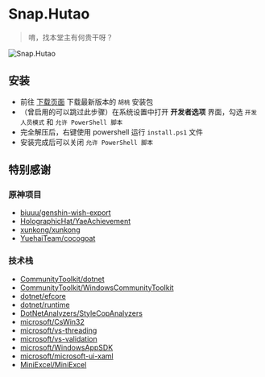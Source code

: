 # Snap.Hutao
> 唷，找本堂主有何贵干呀？

![Snap.Hutao](https://repobeats.axiom.co/api/embed/f029553fbe0c60689b1710476ec8512452163fc9.svg)

## 安装

* 前往 [下载页面](https://go.hut.ao/archive) 下载最新版本的 `胡桃` 安装包
* （曾启用的可以跳过此步骤）在系统设置中打开 **开发者选项** 界面，勾选 `开发人员模式` 和 `允许 PowerShell 脚本`
* 完全解压后，右键使用 powershell 运行 `install.ps1` 文件
* 安装完成后可以关闭 `允许 PowerShell 脚本`

## 特别感谢

### 原神项目

* [biuuu/genshin-wish-export](https://github.com/biuuu/genshin-wish-export)
* [HolographicHat/YaeAchievement](https://github.com/HolographicHat/YaeAchievement)
* [xunkong/xunkong](https://github.com/xunkong/xunkong)
* [YuehaiTeam/cocogoat](https://github.com/YuehaiTeam/cocogoat)

### 技术栈

* [CommunityToolkit/dotnet](https://github.com/CommunityToolkit/dotnet)
* [CommunityToolkit/WindowsCommunityToolkit](https://github.com/CommunityToolkit/WindowsCommunityToolkit)
* [dotnet/efcore](https://github.com/dotnet/efcore)
* [dotnet/runtime](https://github.com/dotnet/runtime)
* [DotNetAnalyzers/StyleCopAnalyzers](https://github.com/DotNetAnalyzers/StyleCopAnalyzers)
* [microsoft/CsWin32](https://github.com/microsoft/CsWin32)
* [microsoft/vs-threading](https://github.com/microsoft/vs-threading)
* [microsoft/vs-validation](https://github.com/microsoft/vs-validation)
* [microsoft/WindowsAppSDK](https://github.com/microsoft/WindowsAppSDK)
* [microsoft/microsoft-ui-xaml](https://github.com/microsoft/microsoft-ui-xaml)
* [MiniExcel/MiniExcel](https://github.com/MiniExcel/MiniExcel)